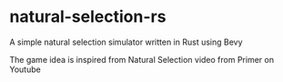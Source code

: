 # natural-selection-rs
A simple natural selection simulator written in Rust using Bevy

The game idea is inspired from Natural Selection video from Primer on Youtube

